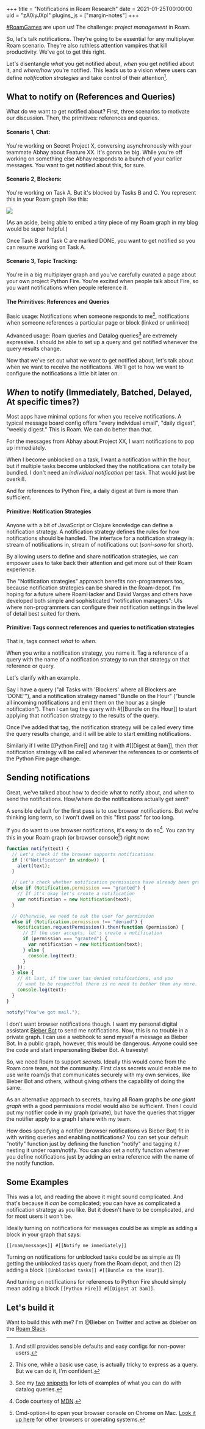 +++
title = "Notifications in Roam Research"
date = 2021-01-25T00:00:00
uid = "zA0iyJXpl"
plugins_js = ["margin-notes"]
+++

[#RoamGames](https://twitter.com/hashtag/RoamGames) are upon us! The challenge: *project management* in Roam.

So, let's talk notifications. They're going to be essential for any multiplayer Roam scenario. They're also ruthless attention vampires that kill productivity. We've got to get this right.

Let's disentangle _what_ you get notified about, _when_ you get notified about it, and _where/how_ you're notified. This leads us to a vision where users can define _notification strategies_ and take control of their attention[^users].

[^users]: And still provides sensible defaults and easy configs for non-power users.

## **What** to notify on (References and Queries)

What do we want to get notified about? First, three scenarios to motivate our discussion. Then, the primitives: references and queries.

#### Scenario 1, Chat:

You're working on Secret Project X, conversing asynchronously with your teammate Abhay about Feature XX. It's gonna be big. While you're off working on something else Abhay responds to a bunch of your earlier messages. You want to get notified about this, for sure.

#### Scenario 2, Blockers:

You're working on Task A. But it's blocked by Tasks B and C. You represent this in your Roam graph like this:

![](https://firebasestorage.googleapis.com/v0/b/firescript-577a2.appspot.com/o/imgs%2Fapp%2Fplayground%2FjLpcHwI9aQ.png?alt=media&token=eeb11581-2466-4824-a725-35a0bd720eff)

(As an aside, being able to embed a tiny piece of my Roam graph in my blog would be super helpful.)

Once Task B and Task C are marked DONE, you want to get notified so you can resume working on Task A.

#### Scenario 3, Topic Tracking:

You're in a big multiplayer graph and you've carefully curated a page about your own project Python Fire. You're excited when people talk about Fire, so you want notifications when people reference it.

#### The Primitives: References and Queries

Basic usage: Notifications when someone responds to me[^1], notifications when someone references a particular page or block (linked or unlinked)

Advanced usage: Roam queries and Datalog queries[^2] are extremely expressive. I should be able to set up a query and get notified whenever the query results change.

[^1]: This one, while a basic use case, is actually tricky to express as a query. But we can do it, I'm confident.

[^2]: See my [two](/snippets/2020-12-22-datalog-queries-for-roam-research/) [snippets](/snippets/2021-01-04-more-datalog-queries-for-roam/) for lots of examples of what you can do with datalog queries.

Now that we've set out what we want to get notified about, let's talk about when we want to receive the notifications. We'll get to how we want to configure the notifications a little bit later on.

## *When* to notify (Immediately, Batched, Delayed, At specific times?)

Most apps have minimal options for when you receive notifications. A typical message board config offers "every individual email", "daily digest", "weekly digest." This is Roam. We can do better than that.

For the messages from Abhay about Project XX, I want notifications to pop up immediately.

When I become unblocked on a task, I want a notification within the hour, but if multiple tasks become unblocked they the notifications can totally be bundled. I don't need an _individual notification_ per task. That would just be overkill.

And for references to Python Fire, a daily digest at 9am is more than sufficient.

#### Primitive: Notification Strategies

Anyone with a bit of JavaScript or Clojure knowledge can define a notification strategy. A notification strategy defines the rules for how notifications should be handled. The interface for a notification strategy is: stream of notifications in, stream of notifications out (_soni-sono_ for short).

By allowing users to define and share notification strategies, we can empower uses to take back their attention and get more out of their Roam experience.

The "Notification strategies" approach benefits non-programmers too, because notification strategies can be shared in the Roam-depot. I'm hoping for a future where RoamHacker and David Vargas and others have developed both simple and sophisticated "notification managers": UIs where non-programmers can configure their notification settings in the level of detail best suited for them.

#### Primitive: Tags connect references and queries to notification strategies

That is, tags connect _what_ to _when_.

When you write a notification strategy, you name it. Tag a reference of a query with the name of a notification strategy to run that strategy on that reference or query.

Let's clarify with an example.

Say I have a query ("all Tasks with 'Blockers' where all Blockers are 'DONE'"), and a notification strategy named "Bundle on the Hour" ("bundle all incoming notifications and emit them on the hour as a single notification"). Then I can tag the query with #[[Bundle on the Hour]] to start applying that notification strategy to the results of the query.

Once I've added that tag, the notification strategy will be called every time the query results change, and it will be able to start emitting notifications.

Similarly if I write [[Python Fire]] and tag it with #[[Digest at 9am]], then _that_ notification strategy will be called whenever the references to or contents of the Python Fire page change.

## Sending notifications

Great, we've talked about how to decide what to notify about, and when to send the notifications. How/where do the notifications actually get sent?

A sensible default for the first pass is to use browser notifications. But we're thinking long term, so I won't dwell on this "first pass" for too long.

If you do want to use browser notifications, it's easy to do so[^mozilla]. You can try this in your Roam graph (or browser console[^3]) right now:

```javascript
function notify(text) {
  // Let's check if the browser supports notifications
  if (!("Notification" in window)) {
    alert(text);
  }

  // Let's check whether notification permissions have already been granted
  else if (Notification.permission === "granted") {
    // If it's okay let's create a notification
    var notification = new Notification(text);
  }

  // Otherwise, we need to ask the user for permission
  else if (Notification.permission !== "denied") {
    Notification.requestPermission().then(function (permission) {
      // If the user accepts, let's create a notification
      if (permission === "granted") {
        var notification = new Notification(text);
      } else {
        console.log(text);
      }
    });
  } else {
    // At last, if the user has denied notifications, and you
    // want to be respectful there is no need to bother them any more.
    console.log(text);
  }
}

notify("You've got mail.");
```

[^3]: Cmd-option-i to open your browser console on Chrome on Mac. [Look it up here](https://www.google.com/search?q=how+to+open+the+browser+console) for other browsers or operating systems.

[^mozilla]: Code courtesy of [MDN](https://developer.mozilla.org/en-US/docs/Web/API/notification).

I don't want browser notifications though. I want my personal digital assistant [Bieber Bot](/projects/bieber-bot/) to send me notifications. Now, this is no trouble in a private graph. I can use a webhook to send myself a message as Bieber Bot. In a public graph, however, this would be dangerous. Anyone could see the code and start impersonating Bieber Bot. A travesty!

So, we need Roam to support *secrets*. Ideally this would come from the Roam core team, not the community. First class secrets would enable me to use write roam/js that communicates securely with my own services, like Bieber Bot and others, without giving others the capability of doing the same.

As an alternative approach to secrets, having all Roam graphs be *one giant graph* with a good permissions model would also be sufficient. Then I could put my notifier code in my graph (private), but have the queries that trigger the notifier apply to a graph I share with my team.

How does specifying a notifier (browser notifications vs Bieber Bot) fit in with writing queries and enabling notifications? You can set your default "notify" function just by defining the function "notify" and tagging it / nesting it under roam/notify. You can also set a notify function whenever you define notifications just by adding an extra reference with the name of the notify function.

## Some Examples

This was a lot, and reading the above it might sound complicated. And that's because it _can_ be complicated; you can have as complicated a notification strategy as you like. But it doesn't have to be complicated, and for most users it won't be.

Ideally turning on notifications for messages could be as simple as adding a block in your graph that says:

`[[roam/messages]] #[[Notify me immediately]]`

Turning on notifications for unblocked tasks could be as simple as (1) getting the unblocked tasks query from the Roam depot, and then (2) adding a block `[[Unblocked tasks]] #[[Bundle on the Hour]]`.

And turning on notifications for references to Python Fire should simply mean adding a block `[[Python Fire]] #[[Digest at 9am]]`.

## Let's build it

Want to build this with me? I'm @Bieber on Twitter and active as dbieber on the [Roam Slack](https://roamresearch.slack.com).
